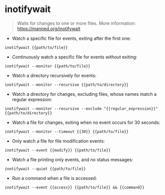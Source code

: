 # inotifywait

> Waits for changes to one or more files.
> More information: <https://manned.org/inotifywait>

- Watch a specific file for events, exiting after the first one:

`inotifywait {{path/to/file}}`

- Continuously watch a specific file for events without exiting:

`inotifywait --monitor {{path/to/file}}`

- Watch a directory recursively for events:

`inotifywait --monitor --recursive {{path/to/directory}}`

- Watch a directory for changes, excluding files, whose names match a regular expression:

`inotifywait --monitor --recursive --exclude "{{regular_expression}}" {{path/to/directory}}`

- Watch a file for changes, exiting when no event occurs for 30 seconds:

`inotifywait --monitor --timeout {{30}} {{path/to/file}}`

- Only watch a file for file modification events:

`inotifywait --event {{modify}} {{path/to/file}}`

- Watch a file printing only events, and no status messages:

`inotifywait --quiet {{path/to/file}}`

- Run a command when a file is accessed:

`inotifywait --event {{access}} {{path/to/file}} && {{command}}`
